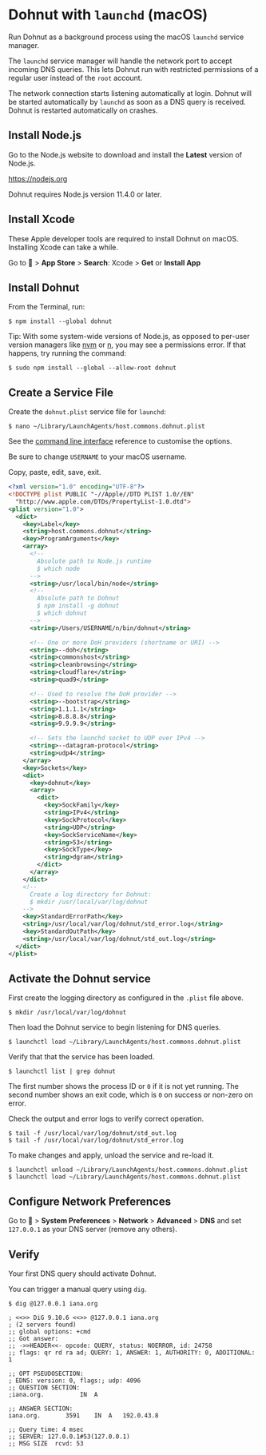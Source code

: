 # Dohnut with `launchd` (macOS)

Run Dohnut as a background process using the macOS `launchd` service manager.

The `launchd` service manager will handle the network port to accept incoming DNS queries. This lets Dohnut run with restricted permissions of a regular user instead of the `root` account.

The network connection starts listening automatically at login. Dohnut will be started automatically by `launchd` as soon as a DNS query is received. Dohnut is restarted automatically on crashes.

## Install Node.js

Go to the Node.js website to download and install the **Latest** version of Node.js.

https://nodejs.org

Dohnut requires Node.js version 11.4.0 or later.

## Install Xcode

These Apple developer tools are required to install Dohnut on macOS. Installing Xcode can take a while.

Go to **🍎** > **App Store** > **Search**: Xcode > **Get** or **Install App**

## Install Dohnut

From the Terminal, run:

    $ npm install --global dohnut

Tip: With some system-wide versions of Node.js, as opposed to per-user version managers like [nvm](https://github.com/creationix/nvm) or [n](https://github.com/tj/n), you may see a permissions error. If that happens, try running the command:

    $ sudo npm install --global --allow-root dohnut

## Create a Service File

Create the `dohnut.plist` service file for `launchd`:

    $ nano ~/Library/LaunchAgents/host.commons.dohnut.plist

See the [command line interface](../cli) reference to customise the options.

Be sure to change `USERNAME` to your macOS username.

Copy, paste, edit, save, exit.

```xml
<?xml version="1.0" encoding="UTF-8"?>
<!DOCTYPE plist PUBLIC "-//Apple//DTD PLIST 1.0//EN"
  "http://www.apple.com/DTDs/PropertyList-1.0.dtd">
<plist version="1.0">
  <dict>
    <key>Label</key>
    <string>host.commons.dohnut</string>
    <key>ProgramArguments</key>
    <array>
      <!--
        Absolute path to Node.js runtime
        $ which node
      -->
      <string>/usr/local/bin/node</string>
      <!--
        Absolute path to Dohnut
        $ npm install -g dohnut
        $ which dohnut
      -->
      <string>/Users/USERNAME/n/bin/dohnut</string>

      <!-- One or more DoH providers (shortname or URI) -->
      <string>--doh</string>
      <string>commonshost</string>
      <string>cleanbrowsing</string>
      <string>cloudflare</string>
      <string>quad9</string>

      <!-- Used to resolve the DoH provider -->
      <string>--bootstrap</string>
      <string>1.1.1.1</string>
      <string>8.8.8.8</string>
      <string>9.9.9.9</string>

      <!-- Sets the launchd socket to UDP over IPv4 -->
      <string>--datagram-protocol</string>
      <string>udp4</string>
    </array>
    <key>Sockets</key>
    <dict>
      <key>dohnut</key>
      <array>
        <dict>
          <key>SockFamily</key>
          <string>IPv4</string>
          <key>SockProtocol</key>
          <string>UDP</string>
          <key>SockServiceName</key>
          <string>53</string>
          <key>SockType</key>
          <string>dgram</string>
        </dict>
      </array>
    </dict>
    <!--
      Create a log directory for Dohnut:
      $ mkdir /usr/local/var/log/dohnut
    -->
    <key>StandardErrorPath</key>
    <string>/usr/local/var/log/dohnut/std_error.log</string>
    <key>StandardOutPath</key>
    <string>/usr/local/var/log/dohnut/std_out.log</string>
  </dict>
</plist>
```

## Activate the Dohnut service

First create the logging directory as configured in the `.plist` file above.

    $ mkdir /usr/local/var/log/dohnut

Then load the Dohnut service to begin listening for DNS queries.

    $ launchctl load ~/Library/LaunchAgents/host.commons.dohnut.plist

Verify that that the service has been loaded.

    $ launchctl list | grep dohnut

The first number shows the process ID or `0` if it is not yet running. The second number shows an exit code, which is `0` on success or non-zero on error.

Check the output and error logs to verify correct operation.

    $ tail -f /usr/local/var/log/dohnut/std_out.log
    $ tail -f /usr/local/var/log/dohnut/std_error.log

To make changes and apply, unload the service and re-load it.

    $ launchctl unload ~/Library/LaunchAgents/host.commons.dohnut.plist
    $ launchctl load ~/Library/LaunchAgents/host.commons.dohnut.plist

## Configure Network Preferences

Go to **🍎** > **System Preferences** > **Network** > **Advanced** > **DNS** and set `127.0.0.1` as your DNS server (remove any others).

## Verify

Your first DNS query should activate Dohnut.

You can trigger a manual query using `dig`.

```shell
$ dig @127.0.0.1 iana.org

; <<>> DiG 9.10.6 <<>> @127.0.0.1 iana.org
; (2 servers found)
;; global options: +cmd
;; Got answer:
;; ->>HEADER<<- opcode: QUERY, status: NOERROR, id: 24758
;; flags: qr rd ra ad; QUERY: 1, ANSWER: 1, AUTHORITY: 0, ADDITIONAL: 1

;; OPT PSEUDOSECTION:
; EDNS: version: 0, flags:; udp: 4096
;; QUESTION SECTION:
;iana.org.			IN	A

;; ANSWER SECTION:
iana.org.		3591	IN	A	192.0.43.8

;; Query time: 4 msec
;; SERVER: 127.0.0.1#53(127.0.0.1)
;; MSG SIZE  rcvd: 53
```
